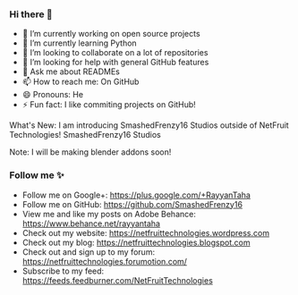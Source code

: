 ### Hi there 👋

<!--
**SmashedFrenzy16/SmashedFrenzy16** is a ✨ _special_ ✨ repository because its `README.md` (this file) appears on your GitHub profile.
-->

- 🔭 I’m currently working on open source projects
- 🌱 I’m currently learning Python
- 👯 I’m looking to collaborate on a lot of repositories
- 🤔 I’m looking for help with general GitHub features
- 💬 Ask me about READMEs
- 📫 How to reach me: On GitHub
- 😄 Pronouns: He
- ⚡ Fun fact: I like commiting projects on GitHub!

What's New: I am introducing SmashedFrenzy16 Studios outside of NetFruit Technologies! SmashedFrenzy16 Studios

Note: I will be making blender addons soon!

### Follow me ✨

- Follow me on Google+: https://plus.google.com/+RayyanTaha
- Follow me on GitHub: https://github.com/SmashedFrenzy16
- View me and like my posts on Adobe Behance: https://www.behance.net/rayyantaha
- Check out my website: https://netfruittechnologies.wordpress.com
- Check out my blog: https://netfruittechnologies.blogspot.com
- Check out and sign up to my forum: https://netfruittechnologies.forumotion.com/
- Subscribe to my feed: https://feeds.feedburner.com/NetFruitTechnologies
